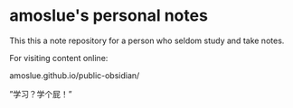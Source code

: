 # amoslue's personal notes

This this a note repository for a person who seldom study and take notes.

For visiting content online:

amoslue.github.io/public-obsidian/

”学习？学个屁！”
